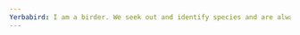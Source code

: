 ```yaml
---
Yerbabird: I am a birder. We seek out and identify species and are always looking for rarities. 
---
```


